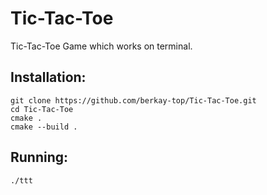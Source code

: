 # Tic-Tac-Toe
Tic-Tac-Toe Game which works on terminal.

## Installation:
```
git clone https://github.com/berkay-top/Tic-Tac-Toe.git
cd Tic-Tac-Toe
cmake .
cmake --build .
```

## Running:
```
./ttt
```
